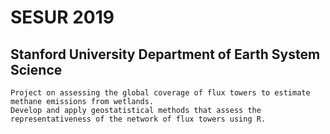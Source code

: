 # SESUR 2019
## Stanford University Department of Earth System Science
```
Project on assessing the global coverage of flux towers to estimate methane emissions from wetlands.
Develop and apply geostatistical methods that assess the representativeness of the network of flux towers using R.
```
